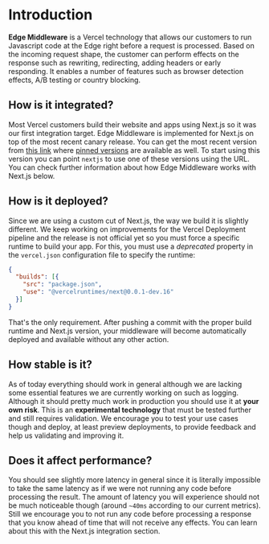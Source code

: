 # Introduction

**Edge Middleware** is a Vercel technology that allows our customers to run Javascript code at the Edge right before a request is processed. Based on the incoming request shape, the customer can perform effects on the response such as rewriting, redirecting, adding headers or early responding. It enables a number of features such as browser detection effects, A/B testing or country blocking.

## How is it integrated?

Most Vercel customers build their website and apps using Next.js so it was our first integration target. Edge Middleware is implemented for Next.js on top of the most recent canary release. You can get the most recent version from [this link](https://next-middleware-build.vercel.sh/latest) where [pinned versions](https://next-middleware-build.vercel.sh/next-v12.0.0-nightly.9.tgz) are available as well. To start using this version you can point `nextjs` to use one of these versions using the URL. You can check further information about how Edge Middleware works with Next.js below.

## How is it deployed?

Since we are using a custom cut of Next.js, the way we build it is slightly different. We keep working on improvements for the Vercel Deployment pipeline and the release is not official yet so you must force a specific runtime to build your app. For this, you must use a _deprecated_ property in the `vercel.json` configuration file to specify the runtime:

```json
{
  "builds": [{
    "src": "package.json",
    "use": "@vercelruntimes/next@0.0.1-dev.16"
  }]
}
```

That's the only requirement. After pushing a commit with the proper build runtime and Next.js version, your middleware will become automatically deployed and available without any other action.

## How stable is it?

As of today everything should work in general although we are lacking some essential features we are currently working on such as logging. Although it should pretty much work in production you should use it at **your own risk**. This is an **experimental technology** that must be tested further and still requires validation. We encourage you to test your use cases though and deploy, at least preview deployments, to provide feedback and help us validating and improving it.

## Does it affect performance?

You should see slightly more latency in general since it is literally impossible to take the same latency as if we were not running any code before processing the result. The amount of latency you will experience should not be much noticeable though (around `~40ms` according to our current metrics). Still we encourage you to not run any code before processing a response that you know ahead of time that will not receive any effects. You can learn about this with the Next.js integration section.
